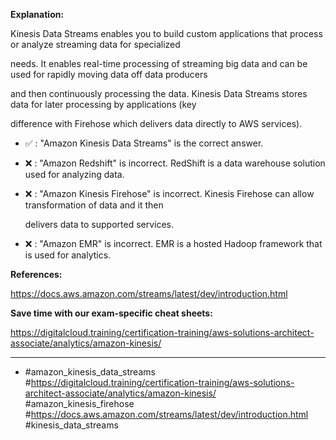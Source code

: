 **Explanation:**

Kinesis Data Streams enables you to build custom applications that process or analyze streaming data for specialized

needs. It enables real-time processing of streaming big data and can be used for rapidly moving data off data producers

and then continuously processing the data. Kinesis Data Streams stores data for later processing by applications (key

difference with Firehose which delivers data directly to AWS services).

- ✅ :  "Amazon Kinesis Data Streams" is the correct answer.

- ❌ :  "Amazon Redshift" is incorrect. RedShift is a data warehouse solution used for analyzing data.

- ❌ :  "Amazon Kinesis Firehose" is incorrect. Kinesis Firehose can allow transformation of data and it then

  delivers data to supported services.

- ❌ :  "Amazon EMR" is incorrect. EMR is a hosted Hadoop framework that is used for analytics.

**References:**

<https://docs.aws.amazon.com/streams/latest/dev/introduction.html>

**Save time with our exam-specific cheat sheets:**

<https://digitalcloud.training/certification-training/aws-solutions-architect-associate/analytics/amazon-kinesis/>

----

- #amazon_kinesis_data_streams #<https://digitalcloud.training/certification-training/aws-solutions-architect-associate/analytics/amazon-kinesis/> #amazon_kinesis_firehose #<https://docs.aws.amazon.com/streams/latest/dev/introduction.html> #kinesis_data_streams
